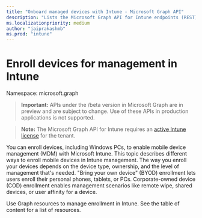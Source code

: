 ```yaml
---
title: "Onboard managed devices with Intune - Microsoft Graph API"
description: "Lists the Microsoft Graph API for Intune endpoints (REST) used to onboard (configure and initialize) devices for a tenant organization."
ms.localizationpriority: medium
author: "jaiprakashmb"
ms.prod: "intune"
---
```


# Enroll devices for management in Intune

Namespace: microsoft.graph

> **Important:** APIs under the /beta version in Microsoft Graph are in preview and are subject to change. Use of these APIs in production applications is not supported.

> **Note:** The Microsoft Graph API for Intune requires an [active Intune license](https://go.microsoft.com/fwlink/?linkid=839381) for the tenant.

You can enroll devices, including Windows PCs, to enable mobile device management (MDM) with Microsoft Intune. This topic describes different ways to enroll mobile devices in Intune management. The way you enroll your devices depends on the device type, ownership, and the level of management that's needed. "Bring your own device" (BYOD) enrollment lets users enroll their personal phones, tablets, or PCs. Corporate-owned device (COD) enrollment enables management scenarios like remote wipe, shared devices, or user affinity for a device.

Use Graph resources to manage enrollment in Intune. See the table of content for a list of resources.
